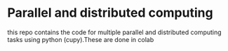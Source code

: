 # Parallel and distributed computing 
this repo contains the code  for multiple parallel and distributed computing tasks using python (cupy).These are done in colab 
